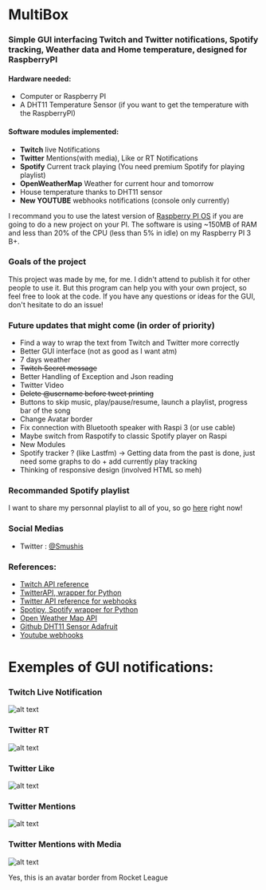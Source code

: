 # MultiBox
### Simple GUI interfacing Twitch and Twitter notifications, Spotify tracking, Weather data and Home temperature, designed for RaspberryPI 

#### Hardware needed:
  - Computer or Raspberry PI
  - A DHT11 Temperature Sensor (if you want to get the temperature with the RaspberryPI)
  
#### Software modules implemented:
  - **Twitch** live Notifications
  - **Twitter** Mentions(with media), Like or RT Notifications
  - **Spotify** Current track playing (You need premium Spotify for playing playlist)
  - **OpenWeatherMap** Weather for current hour and tomorrow
  - House temperature thanks to DHT11 sensor 
  - **New YOUTUBE** webhooks notifications (console only currently)

I recommand you to use the latest version of [Raspberry PI OS](https://www.raspberrypi.org/downloads/raspberry-pi-os/) if you are going to do a new project on your PI.
The software is using ~150MB of RAM and less than 20% of the CPU (less than 5% in idle) on my Raspberry PI 3 B+.
  
### Goals of the project
This project was made by me, for me. I didn't attend to publish it for other people to use it.
But this program can help you with your own project, so feel free to look at the code.
If you have any questions or ideas for the GUI, don't hesitate to do an issue!

### Future updates that might come (in order of  priority)
  - Find a way to wrap the text from Twitch and Twitter more correctly
  - Better GUI interface (not as good as I want atm)
  - 7 days weather  
  - ~~Twitch Secret message~~
  - Better Handling of Exception and Json reading
  - Twitter Video 
  - ~~Delete @username before tweet printing~~
  - Buttons to skip music, play/pause/resume, launch a playlist, progress bar of the song
  - Change Avatar border
  - Fix connection with Bluetooth speaker with Raspi 3 (or use cable)
  - Maybe switch from Raspotify to classic Spotify player on Raspi
  - New Modules
  - Spotify tracker ? (like Lastfm) -> Getting data from the past is done, just need some graphs to do + add currently play tracking
  - Thinking of responsive design (involved HTML so meh)
  
### Recommanded Spotify playlist
I want to share my personnal playlist to all of you, so go [here](https://open.spotify.com/playlist/2EDQvU4v6zHH39G1pKAJrr?si=BH-ZqEx-SRayr16gIOj58w) right now!

### Social Medias
  - Twitter : [@Smushis](https://twitter.com/Smushis)

### References:
  - [Twitch API reference](https://dev.twitch.tv/docs/api/reference/)
  - [TwitterAPI, wrapper for Python](https://github.com/geduldig/TwitterAPI)
  - [Twitter API reference for webhooks](https://developer.twitter.com/en/docs/twitter-api/v1/accounts-and-users/subscribe-account-activity/overview)
  - [Spotipy, Spotify wrapper for Python](https://spotipy.readthedocs.io/en/2.16.0/)
  - [Open Weather Map API](https://openweathermap.org/api)
  - [Github DHT11 Sensor Adafruit](https://github.com/adafruit/Adafruit_CircuitPython_DHT)
  - [Youtube webhooks](https://developers.google.com/youtube/v3/guides/push_notifications)
  
# Exemples of GUI notifications:
### Twitch Live Notification
![alt text](https://i.imgur.com/r5V5wby.png)

### Twitter RT
![alt text](https://i.imgur.com/xzcZgxQ.png)

### Twitter Like
![alt text](https://i.imgur.com/QgSqztf.png)

### Twitter Mentions
![alt text](https://i.imgur.com/B2zn40F.png)

### Twitter Mentions with Media
![alt text](https://i.imgur.com/Gojcjfz.png)

Yes, this is an avatar border from Rocket League
